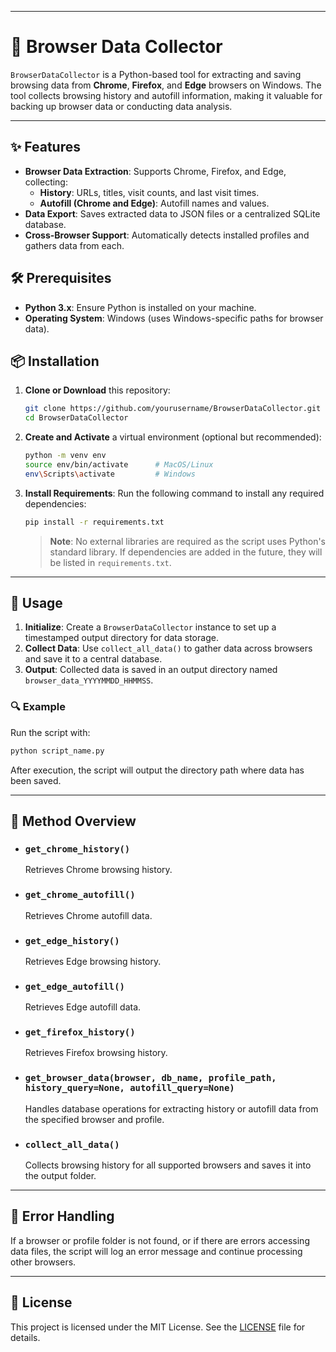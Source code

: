 
---

# 🧭 Browser Data Collector

`BrowserDataCollector` is a Python-based tool for extracting and saving browsing data from **Chrome**, **Firefox**, and **Edge** browsers on Windows. The tool collects browsing history and autofill information, making it valuable for backing up browser data or conducting data analysis.

---

## ✨ Features

- **Browser Data Extraction**: Supports Chrome, Firefox, and Edge, collecting:
  - **History**: URLs, titles, visit counts, and last visit times.
  - **Autofill (Chrome and Edge)**: Autofill names and values.
- **Data Export**: Saves extracted data to JSON files or a centralized SQLite database.
- **Cross-Browser Support**: Automatically detects installed profiles and gathers data from each.

## 🛠 Prerequisites

- **Python 3.x**: Ensure Python is installed on your machine.
- **Operating System**: Windows (uses Windows-specific paths for browser data).
  
## 📦 Installation

1. **Clone or Download** this repository:
   ```bash
   git clone https://github.com/yourusername/BrowserDataCollector.git
   cd BrowserDataCollector
   ```

2. **Create and Activate** a virtual environment (optional but recommended):
   ```bash
   python -m venv env
   source env/bin/activate      # MacOS/Linux
   env\Scripts\activate         # Windows
   ```

3. **Install Requirements**: Run the following command to install any required dependencies:
   ```bash
   pip install -r requirements.txt
   ```
   
   > **Note**: No external libraries are required as the script uses Python's standard library. If dependencies are added in the future, they will be listed in `requirements.txt`.

---

## 🚀 Usage

1. **Initialize**: Create a `BrowserDataCollector` instance to set up a timestamped output directory for data storage.
2. **Collect Data**: Use `collect_all_data()` to gather data across browsers and save it to a central database.
3. **Output**: Collected data is saved in an output directory named `browser_data_YYYYMMDD_HHMMSS`.

### 🔍 Example

Run the script with:
```bash
python script_name.py
```

After execution, the script will output the directory path where data has been saved.

---

## 📖 Method Overview

- ### `get_chrome_history()`
   Retrieves Chrome browsing history.

- ### `get_chrome_autofill()`
   Retrieves Chrome autofill data.

- ### `get_edge_history()`
   Retrieves Edge browsing history.

- ### `get_edge_autofill()`
   Retrieves Edge autofill data.

- ### `get_firefox_history()`
   Retrieves Firefox browsing history.

- ### `get_browser_data(browser, db_name, profile_path, history_query=None, autofill_query=None)`
   Handles database operations for extracting history or autofill data from the specified browser and profile.

- ### `collect_all_data()`
   Collects browsing history for all supported browsers and saves it into the output folder.

---

## 📂 Error Handling

If a browser or profile folder is not found, or if there are errors accessing data files, the script will log an error message and continue processing other browsers.

---

## 📝 License

This project is licensed under the MIT License. See the [LICENSE](LICENSE) file for details.

